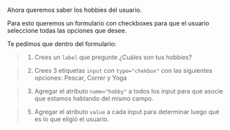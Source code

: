 Ahora queremos saber los hobbies del usuario.

Para esto queremos un formulario con checkboxes para que el usuario seleccione todas las opciones que desee.

Te pedimos que dentro del formulario:

> 1. Crees un `label` que pregunte ¿Cuáles son tus hobbies?

> 2. Crees 3 etiquetas `input` con `type="chekbox"` con las siguientes opciones: Pescar, Correr y Yoga

> 3. Agregar el atributo `name="hobby"` a todos los input para que asocie que estamos hablando del mismo campo.

> 5. Agregar el atributo `value` a cada input para determinar luego qué es lo que eligió el usuario.